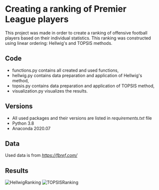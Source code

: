 # Creating a ranking of Premier League players

This project was made in order to create a ranking of offensive football players based on their individual statistics. This ranking was constructed using linear ordering: Hellwig's and TOPSIS methods.

## Code
- functions.py contains all created and used functions,
- hellwig.py contains data preparation and application of Hellwig's method,
- topsis.py contains data preparation and application of TOPSIS method,
- visualization.py visualizes the results.

## Versions
- All used packages and their versions are listed in  _requirements.txt_  file
- Python 3.8
- Anaconda 2020.07

## Data
Used data is from _https://fbref.com/_

## Results

![HellwigRanking](https://user-images.githubusercontent.com/77171262/162632040-77a378a6-ba04-4a53-ae75-2ff7236eef4e.png)
![TOPSISRanking](https://user-images.githubusercontent.com/77171262/162632047-e22eab5b-e0a7-429c-887d-90e01d64cb47.png)
